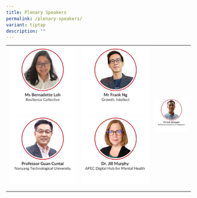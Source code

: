 ```yaml
---
title: Plenary Speakers
permalink: /plenary-speakers/
variant: tiptap
description: ""
---
```

<table style="minWidth: 75px">
<colgroup>
<col>
<col>
<col>
</colgroup>
<tbody>
<tr>
<th rowspan="1" colspan="1"><a class="isomer-image-wrapper" href="/bernadette-loh/"><img style="width: 100%" height="auto" width="100%" alt="" src="/images/SMHC 2025 Speakers/1_Thumbnail_Ms_Bernadette_Loh.png"></a>
<a class="isomer-image-wrapper" href="/guan-cuntai/">
<img style="width: 100%" height="auto" width="100%" alt="" src="/images/SMHC 2025 Speakers/Thumbnail_Professor_Guan_Cuntai.png">
</a>
<p></p>
<p></p>
</th>
<th rowspan="1" colspan="1"><a class="isomer-image-wrapper" href="/frank-ng/"><img style="width: 100%" height="auto" width="100%" alt="" src="/images/SMHC 2025 Speakers/Thumbnail_Mr_Frank_Ng.png"></a>
<a class="isomer-image-wrapper" href="/jill-murphy/">
<img style="width: 100%" height="auto" width="100%" alt="" src="/images/SMHC 2025 Speakers/Thumbnail_Dr_Jill_Murphy.png">
</a>
<p></p>
<p></p>
<p></p>
<p></p>
<p></p>
</th>
<th rowspan="1" colspan="1"><a class="isomer-image-wrapper" href="/goh-zhengqin/"><img style="width: 100%" height="auto" width="100%" alt="" src="/images/SMHC 2025 Speakers/Thumbnail_Mr_Goh_Zhengqin.png"></a>
<p></p>
<p></p>
<p></p>
<p></p>
<p></p>
</th>
</tr>
</tbody>
</table>
<p></p>